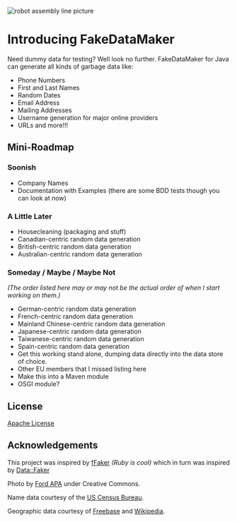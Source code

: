 ![robot assembly line picture](http://i.imgur.com/o6LGu.png)

# Introducing FakeDataMaker

Need dummy data for testing? Well look no further.
FakeDataMaker for Java can generate all kinds of garbage data like:

* Phone Numbers
* First and Last Names
* Random Dates
* Email Address
* Mailing Addresses
* Username generation for major online providers
* URLs and more!!!

## Mini-Roadmap

### Soonish

* Company Names
* Documentation with Examples (there are some BDD tests though you can look at now)

### A Little Later

* Housecleaning (packaging and stuff)
* Canadian-centric random data generation
* British-centric random data generation
* Australian-centric random data generation

### Someday / Maybe / Maybe Not

_(The order listed here may or may not be the actual order of when I start working on them.)_

* German-centric random data generation
* French-centric random data generation
* Mainland Chinese-centric random data generation
* Japanese-centric random data generation
* Taiwanese-centric random data generation
* Spain-centric random data generation
* Get this working stand alone, dumping data directly into the data store of choice.
* Other EU members that I missed listing here
* Make this into a Maven module
* OSGI module?

## License

[Apache License](http://www.apache.org/licenses/LICENSE-2.0)

## Acknowledgements

This project was inspired by [fFaker](https://github.com/EmmanuelOga/ffaker) _(Ruby is cool)_ which in turn was inspired by [Data::Faker](http://search.cpan.org/~wsheldahl/Data-Faker-0.10_01/lib/Data/Faker.pm)

Photo by [Ford APA](http://flickr.com/photos/fordapa/) under Creative Commons.

Name data courtesy of the [US Census Bureau](http://census.gov/).

Geographic data courtesy of [Freebase](http://freebase.com) and [Wikipedia](http://wikipedia.org).
